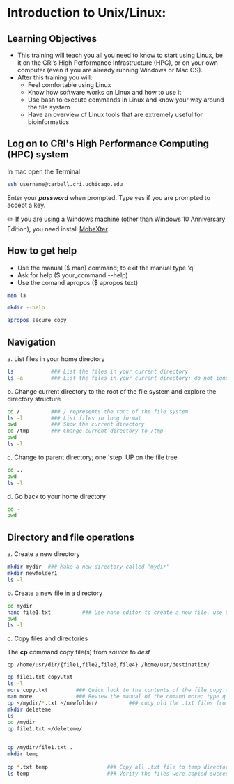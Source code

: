 # Introduction to Unix/Linux: 

## Learning Objectives

- This training will teach you all you need to know to start using Linux, be it on the CRI’s High Performance Infrastructure (HPC), or on your own computer (even if you are already running Windows or Mac OS).
- After this training you will: 
  - Feel comfortable using Linux
  - Know how software works on Linux  and how to use it
  - Use bash to execute commands in Linux and know your way around the file system
  - Have an overview of Linux tools that are extremely useful for bioinformatics

## Log on to CRI's High Performance Computing (HPC) system

In mac open the Terminal

```bash
ssh username@tarbell.cri.uchicago.edu
```
Enter your **_password_** when prompted. Type yes if you are prompted to accept a key.

:pencil2: If you are using a Windows machine (other than Windows 10 Anniversary Edition), you need install [MobaXter](http://mobaxterm.mobatek.net/)

## How to get help

- Use the manual ($ man) command; to exit the manual type 'q'
- Ask for help ($ your_command --help)
- Use the comand apropos ($ apropos text)

```bash
man ls
```
```bash
mkdir --help
```
```bash
apropos secure copy
```

## Navigation
a. List files in your home directory
```bash
ls            ### List the files in your current directory
ls -a         ### List the files in your current directory; do not ignore entries starting with .
```
b. Change current directory to the root of the file system and explore the directory structure
```bash
cd /          ### / represents the root of the file system
ls -l         ### List files in long format
pwd           ### Show the current directory
cd /tmp       ### Change current directory to /tmp
pwd
ls -l
```
c. Change to parent directory; one 'step' UP on the file tree
```bash
cd ..        
pwd
ls -l
```
d. Go back to your home directory
```bash
cd ~
pwd
```
## Directory and file operations

a. Create a new directory
```bash
mkdir mydir  ### Make a new directory called 'mydir'
mkdir newfolder1
ls -l 
```
b. Create a new file in a directory
```bash
cd mydir
nano file1.txt          ### Use nano editor to create a new file, use Control-O to save and Control-X to exit.
pwd
ls -l
```
c. Copy files and directories 

The **cp** command copy file(s) from *source* to *dest*
```
cp /home/usr/dir/{file1,file2,file3,file4} /home/usr/destination/
```

```bash
cp file1.txt copy.txt
ls -l
more copy.txt         ### Quick look to the contents of the file copy.txt
man more              ### Review the manual of the comand more; type q to exit
cp ~/mydir/*.txt ~/newfolder/          ### copy old the .txt files from mydir to newfolder 
mkdir deleteme
ls
cd /mydir
cp file1.txt ~/deleteme/


cp /mydir/file1.txt .                  
mkdir temp
 
cp *.txt temp                   ### Copy all .txt file to temp directory
ls temp                         ### Verify the files were copied successfully
```





 
